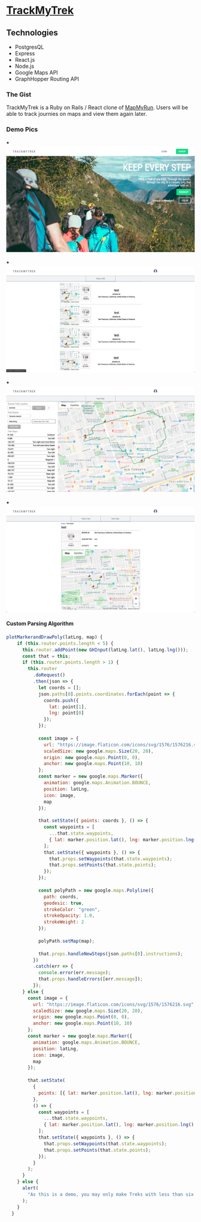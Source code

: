 # [TrackMyTrek](https://track-my-trek.herokuapp.com/#/)

## Technologies

- PostgresQL
- Express
- React.js
- Node.js
- Google Maps API
- GraphHopper Routing API

### The Gist

TrackMyTrek is a Ruby on Rails / React clone of [MapMyRun](https://mapmyrun.com). Users will be able to track journies
on maps and view them again later.

### Demo Pics

#### \* ![Landing Page](https://github.com/drexel-ue/track_my_trek/blob/master/landing_page.png)

#### \* ![Previous Treks](https://github.com/drexel-ue/track_my_trek/blob/master/prev_treks.png)

#### \* ![Create Trek](https://github.com/drexel-ue/track_my_trek/blob/master/create_trek.png)

#### \* ![Trek Show](https://github.com/drexel-ue/track_my_trek/blob/master/trek_show.png)

#### Custom Parsing Algorithm

```javascript
plotMarkerandDrawPoly(latLng, map) {
    if (this.router.points.length < 5) {
      this.router.addPoint(new GHInput(latLng.lat(), latLng.lng()));
      const that = this;
      if (this.router.points.length > 1) {
        this.router
          .doRequest()
          .then(json => {
            let coords = [];
            json.paths[0].points.coordinates.forEach(point => {
              coords.push({
                lat: point[1],
                lng: point[0]
              });
            });

            const image = {
              url: "https://image.flaticon.com/icons/svg/1576/1576216.svg",
              scaledSize: new google.maps.Size(20, 20),
              origin: new google.maps.Point(0, 0),
              anchor: new google.maps.Point(10, 10)
            };
            const marker = new google.maps.Marker({
              animation: google.maps.Animation.BOUNCE,
              position: latLng,
              icon: image,
              map
            });

            that.setState({ points: coords }, () => {
              const waypoints = [
                ...that.state.waypoints,
                { lat: marker.position.lat(), lng: marker.position.lng() }
              ];
              that.setState({ waypoints }, () => {
                that.props.setWaypoints(that.state.waypoints);
                that.props.setPoints(that.state.points);
              });
            });

            const polyPath = new google.maps.Polyline({
              path: coords,
              geodesic: true,
              strokeColor: "green",
              strokeOpacity: 1.0,
              strokeWeight: 2
            });

            polyPath.setMap(map);

            that.props.handleNewSteps(json.paths[0].instructions);
          })
          .catch(err => {
            console.error(err.message);
            that.props.handleErrors([err.message]);
          });
      } else {
        const image = {
          url: "https://image.flaticon.com/icons/svg/1576/1576216.svg",
          scaledSize: new google.maps.Size(20, 20),
          origin: new google.maps.Point(0, 0),
          anchor: new google.maps.Point(10, 10)
        };
        const marker = new google.maps.Marker({
          animation: google.maps.Animation.BOUNCE,
          position: latLng,
          icon: image,
          map
        });

        that.setState(
          {
            points: [{ lat: marker.position.lat(), lng: marker.position.lng() }]
          },
          () => {
            const waypoints = [
              ...that.state.waypoints,
              { lat: marker.position.lat(), lng: marker.position.lng() }
            ];
            that.setState({ waypoints }, () => {
              that.props.setWaypoints(that.state.waypoints);
              that.props.setPoints(that.state.points);
            });
          }
        );
      }
    } else {
      alert(
        "As this is a demo, you may only make Treks with less than six waypoints. Thank you."
      );
    }
  }
```
